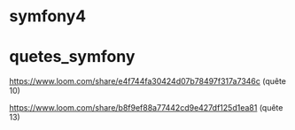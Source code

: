 # symfony4
# quetes_symfony
https://www.loom.com/share/e4f744fa30424d07b78497f317a7346c (quête 10)

https://www.loom.com/share/b8f9ef88a77442cd9e427df125d1ea81  (quête 13)
